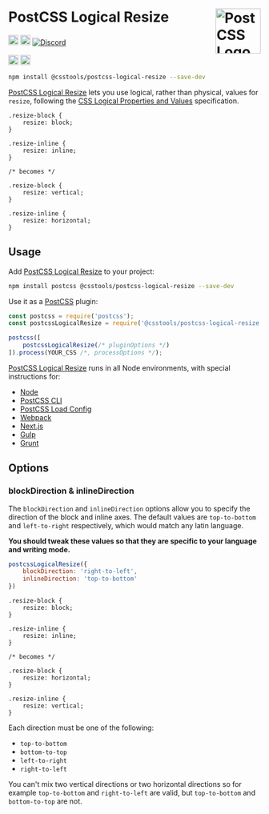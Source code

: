 # PostCSS Logical Resize [<img src="https://postcss.github.io/postcss/logo.svg" alt="PostCSS Logo" width="90" height="90" align="right">][PostCSS]

[<img alt="npm version" src="https://img.shields.io/npm/v/@csstools/postcss-logical-resize.svg" height="20">][npm-url] [<img alt="Build Status" src="https://github.com/csstools/postcss-plugins/workflows/test/badge.svg" height="20">][cli-url] [<img alt="Discord" src="https://shields.io/badge/Discord-5865F2?logo=discord&logoColor=white">][discord]<br><br>[<img alt="Baseline Status" src="https://cssdb.org/images/badges-baseline/logical-resize.svg" height="20">][css-url] [<img alt="CSS Standard Status" src="https://cssdb.org/images/badges/logical-resize.svg" height="20">][css-url] 

```bash
npm install @csstools/postcss-logical-resize --save-dev
```

[PostCSS Logical Resize] lets you use logical, rather than physical, values for `resize`, following the [CSS Logical Properties and Values] specification.

```pcss
.resize-block {
	resize: block;
}

.resize-inline {
	resize: inline;
}

/* becomes */

.resize-block {
	resize: vertical;
}

.resize-inline {
	resize: horizontal;
}
```

## Usage

Add [PostCSS Logical Resize] to your project:

```bash
npm install postcss @csstools/postcss-logical-resize --save-dev
```

Use it as a [PostCSS] plugin:

```js
const postcss = require('postcss');
const postcssLogicalResize = require('@csstools/postcss-logical-resize');

postcss([
	postcssLogicalResize(/* pluginOptions */)
]).process(YOUR_CSS /*, processOptions */);
```

[PostCSS Logical Resize] runs in all Node environments, with special
instructions for:

- [Node](INSTALL.md#node)
- [PostCSS CLI](INSTALL.md#postcss-cli)
- [PostCSS Load Config](INSTALL.md#postcss-load-config)
- [Webpack](INSTALL.md#webpack)
- [Next.js](INSTALL.md#nextjs)
- [Gulp](INSTALL.md#gulp)
- [Grunt](INSTALL.md#grunt)

## Options

### blockDirection & inlineDirection

The `blockDirection` and `inlineDirection` options allow you to specify the direction of the block and inline axes. The default values are `top-to-bottom` and `left-to-right` respectively, which would match any latin language.

**You should tweak these values so that they are specific to your language and writing mode.**

```js
postcssLogicalResize({
	blockDirection: 'right-to-left',
	inlineDirection: 'top-to-bottom'
})
```

```pcss
.resize-block {
	resize: block;
}

.resize-inline {
	resize: inline;
}

/* becomes */

.resize-block {
	resize: horizontal;
}

.resize-inline {
	resize: vertical;
}
```

Each direction must be one of the following:

- `top-to-bottom`
- `bottom-to-top`
- `left-to-right`
- `right-to-left`

You can't mix two vertical directions or two horizontal directions so for example `top-to-bottom` and `right-to-left` are valid, but `top-to-bottom` and `bottom-to-top` are not.

[cli-url]: https://github.com/csstools/postcss-plugins/actions/workflows/test.yml?query=workflow/test
[css-url]: https://cssdb.org/#logical-resize
[discord]: https://discord.gg/bUadyRwkJS
[npm-url]: https://www.npmjs.com/package/@csstools/postcss-logical-resize

[PostCSS]: https://github.com/postcss/postcss
[PostCSS Logical Resize]: https://github.com/csstools/postcss-plugins/tree/main/plugins/postcss-logical-resize
[CSS Logical Properties and Values]: https://www.w3.org/TR/css-logical-1/
